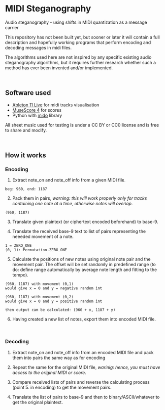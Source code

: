 # MIDI Steganography
Audio steganography - using shifts in MIDI quantization as a message carrier

This repository has not been built yet, but sooner or later it will contain a full description and hopefully working programs that perform encoding and decoding messages in midi files.

The algorithms used here are not inspired by any specific existing audio steganography algorithms, but it requires further research whether such a method has ever been invented and/or implemented.

<br />

## Software used
- [Ableton 11 Live](https://www.ableton.com) for midi tracks visualisation
- [MuseScore 4](https://musescore.org) for scores
- Python with [mido](https://pypi.org/project/mido/) library

All sheet music used for testing is under a CC BY or CC0 license and is free to share and modify.

<br />

## How it works
### Encoding
1. Extract note_on and note_off info from a given MIDI file.
   
<pre><code>beg: 960, end: 1187</code></pre>

2. Pack them in pairs,
   *warning: this will work properly only for tracks containing one note at a time, otherwise notes will overlap*.

<pre><code>(960, 1187)</code></pre>

3. Translate given plaintext (or ciphertext encoded beforehand) to base-9.
   
4. Translate the received base-9 text to list of pairs representing the neeeded movement of a note.

<pre><code>1 = ZERO_ONE
(0, 1): Permutation.ZERO_ONE</code></pre>

5. Calculate the positions of new notes using original note pair and the movement pair. The offset will be set randomly in predefined range
   (to do: define range automatically by average note length and fitting to the tempo).
   
<pre><code>(960, 1187) with movement (0,1)
would give x = 0 and y = negative random int

(960, 1187) with movement (0,2)
would give x = 0 and y = positive random int

then output can be calculated: (960 + x, 1187 + y)
</code></pre>

6. Having created a new list of notes, export them into encoded MIDI file.

<br />

### Decoding
1. Extract note_on and note_off info from an encoded MIDI file and pack them into pairs the same way as for encoding
   
2. Repeat the same for the original MIDI file, *warinig: hence, you must have access to the original MIDI or score*.

3. Compare received lists of pairs and reverse the calculating process (point 5. in encoding) to get the movement pairs.
 
4. Translate the list of pairs to base-9 and then to binary/ASCII/whatever to get the original plaintext.

